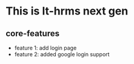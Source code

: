 # This is lt-hrms next gen

## core-features
* feature 1: add login page
* feature 2: added google login support
